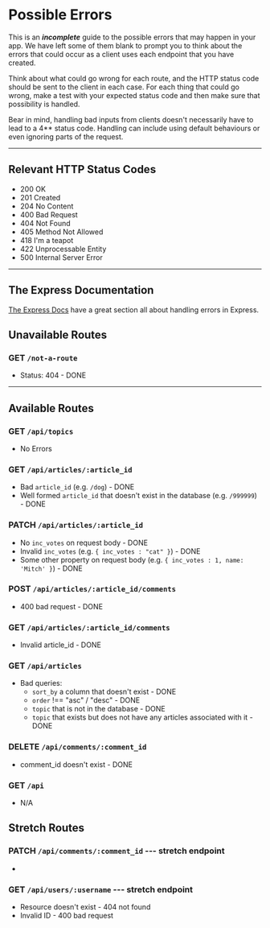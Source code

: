 # Possible Errors

This is an _**incomplete**_ guide to the possible errors that may happen in your app. We have left some of them blank to prompt you to think about the errors that could occur as a client uses each endpoint that you have created.

Think about what could go wrong for each route, and the HTTP status code should be sent to the client in each case.
For each thing that could go wrong, make a test with your expected status code and then make sure that possibility is handled.

Bear in mind, handling bad inputs from clients doesn't necessarily have to lead to a 4\*\* status code. Handling can include using default behaviours or even ignoring parts of the request.

---

## Relevant HTTP Status Codes

- 200 OK
- 201 Created
- 204 No Content
- 400 Bad Request
- 404 Not Found
- 405 Method Not Allowed
- 418 I'm a teapot
- 422 Unprocessable Entity
- 500 Internal Server Error

---

## The Express Documentation

[The Express Docs](https://expressjs.com/en/guide/error-handling.html) have a great section all about handling errors in Express.

## Unavailable Routes

### GET `/not-a-route`

 - Status: 404 - DONE

---

## Available Routes

### GET `/api/topics`

- No Errors

### GET `/api/articles/:article_id`

- Bad `article_id` (e.g. `/dog`) - DONE
- Well formed `article_id` that doesn't exist in the database (e.g. `/999999`) - DONE

### PATCH `/api/articles/:article_id`

- No `inc_votes` on request body - DONE
- Invalid `inc_votes` (e.g. `{ inc_votes : "cat" }`) - DONE
- Some other property on request body (e.g. `{ inc_votes : 1, name: 'Mitch' }`) - DONE

### POST `/api/articles/:article_id/comments`

- 400 bad request - DONE

### GET `/api/articles/:article_id/comments`

- Invalid article_id - DONE

### GET `/api/articles`

- Bad queries:
  - `sort_by` a column that doesn't exist - DONE
  - `order` !== "asc" / "desc" - DONE
  - `topic` that is not in the database - DONE
  - `topic` that exists but does not have any articles associated with it - DONE

### DELETE `/api/comments/:comment_id`

- comment_id doesn't exist - DONE

### GET `/api`

- N/A

## Stretch Routes

### PATCH `/api/comments/:comment_id` --- stretch endpoint

-

### GET `/api/users/:username` --- stretch endpoint

- Resource doesn't exist - 404 not found
- Invalid ID - 400 bad request